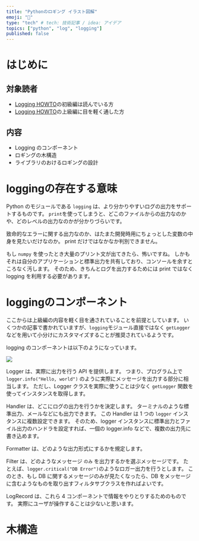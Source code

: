 ```yaml
---
title: "Pythonのロギング イラスト図解"
emoji: "🔖"
type: "tech" # tech: 技術記事 / idea: アイデア
topics: ["python", "log", "logging"]
published: false
---
```


# はじめに

## 対象読者

- [Logging HOWTO](https://docs.python.org/ja/3/howto/logging.html)の初級編は読んでいる方
- [Logging HOWTO](https://docs.python.org/ja/3/howto/logging.html)の上級編に目を軽く通した方

## 内容

- Logging のコンポーネント
- ロギングの木構造
- ライブラリのおけるロギングの設計

# loggingの存在する意味

Python のモジュールである `logging` は、より分かりやすいログの出力をサポートするものです。
`print`を使ってしまうと、どこのファイルからの出力なのかや、どのレベルの出力なのかが分かりづらいです。

致命的なエラーに関する出力なのか、はたまた開発時用にちょっとした変数の中身を見たいだけなのか。
print だけではなかなか判別できません。

もし `numpy` を使ったとき大量のプリント文が出てきたら、怖いですね。
しかもそれは自分のアプリケーションと標準出力を共有しており、コンソールを余すところなく汚します。
そのため、きちんとログを出力するためには print ではなく logging を利用する必要があります。

# loggingのコンポーネント

ここからは上級編の内容を軽く目を通されていることを前提としています。
いくつかの記事で書かれていますが、`logging`モジュール直接ではなく
`getLogger`などを用いて小分けにカスタマイズすることが推奨されているようです。

logging のコンポーネントは以下のようになっています。

![](https://storage.googleapis.com/zenn-user-upload/tztzukx1j648e6fqafhun1wz24n4)

Logger は、実際に出力を行う API を提供します。
つまり、プログラム上で `logger.info("Hello, world")` のように実際にメッセージを出力する部分に相当します。
ただし、Logger クラスを実際に使うことは少なく `getLogger` 関数を使ってインスタンスを取得します。

Handler は、どこにログの出力を行うかを決定します。
ターミナルのような標準出力、メールなどにも出力できます。
この Handler は 1 つの `logger` インスタンスに複数設定できます。
そのため、logger インスタンスに標準出力とファイル出力のハンドラを設定すれば、一個の logger.info などで、複数の出力先に書き込めます。

Formatter は、どのような出力形式にするかを規定します。

Filter は、どのようなメッセージ `のみ` を出力するかを選ぶメッセージです。
たとえば、`logger.critical("DB Error")`のようなロガー出力を行うとします。
このとき、もし DB に関するメッセージのみが見たくなったら、DB をメッセージに含むようなものを取り出すフィルタサブクラスを作ればよいです。

LogRecord は、これら 4 コンポーネントで情報をやりとりするためのものです。
実際にユーザが操作することは少ないと思います。

# 木構造


